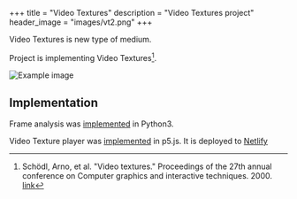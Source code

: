 +++
title = "Video Textures"
description = "Video Textures project"
header_image = "images/vt2.png"
+++

Video Textures is new type of medium.

<!--more-->

Project is implementing Video Textures[^1].

![Example image](/images/0_37.png)

## Implementation

Frame analysis was [implemented](https://github.com/hoskra/vt) in Python3.

Video Texture player was [implemented](https://github.com/hoskra/vt-player) in p5.js.
It is deployed to [Netlify](https://vt-player.netlify.app)



[^1]: Schödl, Arno, et al. "Video textures." Proceedings of the 27th annual conference on Computer graphics and interactive techniques. 2000. [link](https://www.cc.gatech.edu/gvu/perception/projects/videotexture/SIGGRAPH2000/index.htm
)
